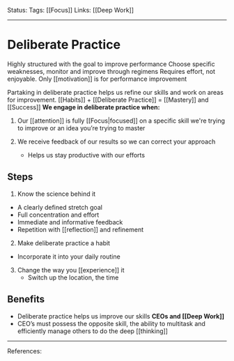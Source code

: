 Status:
Tags: [[Focus]]
Links: [[Deep Work]]
___
# Deliberate Practice
Highly structured with the goal to improve performance
Choose specific weaknesses, monitor and improve through regimens
Requires effort, not enjoyable. Only [[motivation]] is for performance improvement

Partaking in deliberate practice helps us refine our skills and work on areas for improvement.
[[Habits]] + [[Deliberate Practice]] = [[Mastery]] and [[Success]]
**We engage in deliberate practice when:**
1.  Our [[attention]] is fully [[Focus|focused]] on a specific skill we're trying to improve or an idea you’re trying to master
	
2.  We receive feedback of our results so we can correct your approach
	- Helps us stay productive with our efforts
## Steps
1.  Know the science behind it
- A clearly defined stretch goal
- Full concentration and effort
- Immediate and informative feedback
- Repetition with [[reflection]] and refinement
2.  Make deliberate practice a habit
- Incorporate it into your daily routine
3.  Change the way you [[experience]] it
	- Switch up the location, the time
## Benefits
- Deliberate practice helps us improve our skills
**CEOs and [[Deep Work]]**
- CEO’s must possess the opposite skill, the ability to multitask and efficiently manage others to do the deep [[thinking]]
___
References: